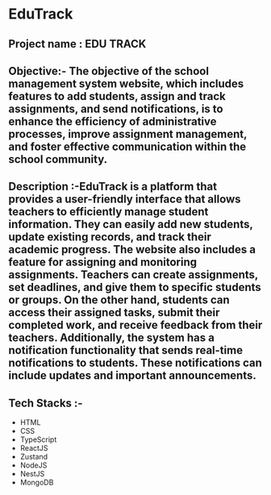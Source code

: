 # EduTrack

## Project name : EDU TRACK

## Objective:- The objective of the school management system website, which includes features to add students, assign and track assignments, and send notifications, is to enhance the efficiency of administrative processes, improve assignment management, and foster effective communication within the school community.

##  Description :-EduTrack is a platform that provides a user-friendly interface that allows teachers to efficiently manage student information. They can easily add new students, update existing records, and track their academic progress. The website also includes a feature for assigning and monitoring assignments. Teachers can create assignments, set deadlines, and give them to specific students or groups. On the other hand, students can access their assigned tasks, submit their completed work, and receive feedback from their teachers. Additionally, the system has a notification functionality that sends real-time notifications to students. These notifications can include updates and important announcements.

## Tech Stacks :-

- HTML
- CSS
- TypeScript
- ReactJS
- Zustand 
- NodeJS
- NestJS
- MongoDB
